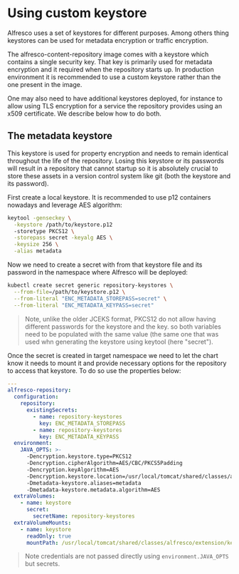 # Using custom keystore

Alfresco uses a set of keystores for different purposes. Among others thing
keystores can be used for metadata encryption or traffic encryption.

The alfresco-content-repository image comes with a keystore which contains a
single security key. That key is primarily used for metadata encryption and it
required when the repository starts up. In production environment it is
recommended to use a custom keystore rather than the one present in the image.

One may also need to have additional keystores deployed, for instance to allow
using TLS encryption for a service the repository provides using an x509
certificate. We describe below how to do both.

## The metadata keystore

This keystore is used for property encryption and needs to remain identical
throughout the life of the repository. Losing this keystore or its passwords
will result in a repository that cannot startup so it is absolutely crucial to
store these assets in a version control system like git (both the keystore and
its password).

First create a local keystore. It is recommended to use p12 containers nowadays
and leverage AES algorithm:

```bash
keytool -genseckey \
  -keystore /path/to/keystore.p12
  -storetype PKCS12 \
  -storepass secret -keyalg AES \
  -keysize 256 \
  -alias metadata
```

Now we need to create a secret with from that keystore file and its password in
the namespace where Alfresco will be deployed:

```bash
kubectl create secret generic repository-keystores \
  --from-file=/path/to/keystore.p12 \
  --from-literal "ENC_METADATA_STOREPASS=secret" \
  --from-literal "ENC_METADATA_KEYPASS=secret"
```

> Note, unlike the older JCEKS format, PKCS12 do not allow having different
> passwords for the keystore and the key. so both variables need to be
> populated with the same value (the same one that was used whn generating the
> keystore using keytool (here "secret").

Once the secret is created in target namespace we need to let the chart know it
needs to mount it and provide necessary options for the repository to access
that keystore. To do so use the properties below:

```yaml
---
alfresco-repository:
  configuration:
    repository:
      existingSecrets:
        - name: repository-keystores
          key: ENC_METADATA_STOREPASS
        - name: repository-keystores
          key: ENC_METADATA_KEYPASS
  environment:
    JAVA_OPTS: >-
      -Dencryption.keystore.type=PKCS12
      -Dencryption.cipherAlgorithm=AES/CBC/PKCS5Padding
      -Dencryption.keyAlgorithm=AES
      -Dencryption.keystore.location=/usr/local/tomcat/shared/classes/alfresco/extension/keystore/keystore.p12
      -Dmetadata-keystore.aliases=metadata
      -Dmetadata-keystore.metadata.algorithm=AES
  extraVolumes:
    - name: keystore
      secret:
        secretName: repository-keystores
  extraVolumeMounts:
    - name: keystore
      readOnly: true
      mountPath: /usr/local/tomcat/shared/classes/alfresco/extension/keystore
```

> Note credentials are not passed directly using `environment.JAVA_OPTS` but
> secrets.
